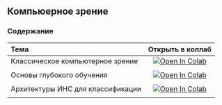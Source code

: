 ## Компьюерное зрение

### Содержание

|Тема |Открыть в коллаб|
|:---|:---:|
| Классическое компьютерное зрение| <a target="_blank" href="https://colab.research.google.com/github/NazarovMichail/Lectures-notes-MIPT/blob/master/DL/CV/notes/Classic%20CV.ipynb"><img src="https://colab.research.google.com/assets/colab-badge.svg" alt="Open In Colab"/>
</a>|
| Основы глубокого обучения| <a target="_blank" href="https://colab.research.google.com/github/NazarovMichail/Lectures-notes-MIPT/blob/master/DL/CV/notes/CV%20base.ipynb"><img src="https://colab.research.google.com/assets/colab-badge.svg" alt="Open In Colab"/>
</a>|
|Архитектуры ИНС для классификации |<a target="_blank" href="https://colab.research.google.com/github/NazarovMichail/Lectures-notes-MIPT/blob/master/DL/CV/notes/NN.ipynb"><img src="https://colab.research.google.com/assets/colab-badge.svg" alt="Open In Colab"/>
</a> |

